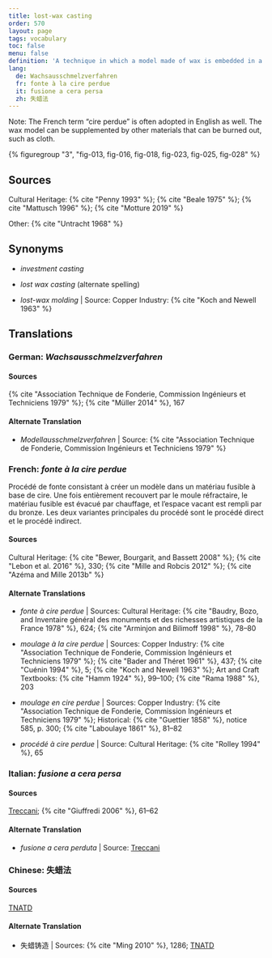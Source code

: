 ```yaml
---
title: lost-wax casting
order: 570
layout: page
tags: vocabulary
toc: false
menu: false
definition: 'A technique in which a model made of wax is embedded in a {% def "refractory mold" %} that is heated, thereby melting out the wax and creating a void to be filled with molten metal. Two primary variations of the technique are referred to as “direct” or “indirect” lost-wax casting, depending on whether the original model is the one sacrificed in the process. See [GI§2](#GI§2).'
lang:
  de: Wachsausschmelzverfahren
  fr: fonte à la cire perdue
  it: fusione a cera persa
  zh: 失蜡法
---
```


<div class="backmatter">
Note: The French term “cire perdue” is often adopted in English as well. The wax model can be supplemented by other materials that can be burned out, such as cloth.
</div>

{% figuregroup "3", "fig-013, fig-016, fig-018, fig-023, fig-025, fig-028" %}

## Sources

Cultural Heritage: {% cite "Penny 1993" %}; {% cite "Beale 1975" %}; {% cite "Mattusch 1996" %}; {% cite "Motture 2019" %}

Other: {% cite "Untracht 1968" %}

## Synonyms

- *investment casting*

- *lost wax casting* (alternate spelling)

- *lost-wax molding* | Source: Copper Industry: {% cite "Koch and Newell 1963" %}

## Translations

<div class="accordion">

### **German**: *Wachsausschmelzverfahren*

#### Sources

{% cite "Association Technique de Fonderie, Commission Ingénieurs et Techniciens 1979" %}; {% cite "Müller 2014" %}, 167

#### Alternate Translation

- *Modellausschmelzverfahren* | Source: {% cite "Association Technique de Fonderie, Commission Ingénieurs et Techniciens 1979" %}

### **French**: *fonte à la cire perdue*

Procédé de fonte consistant à créer un modèle dans un matériau fusible à base de cire. Une fois entièrement recouvert par le moule réfractaire, le matériau fusible est évacué par chauffage, et l’espace vacant est rempli par du bronze. Les deux variantes principales du procédé sont le procédé direct et le procédé indirect.

#### Sources

Cultural Heritage: {% cite "Bewer, Bourgarit, and Bassett 2008" %}; {% cite "Lebon et al. 2016" %}, 330; {% cite "Mille and Robcis 2012" %}; {% cite "Azéma and Mille 2013b" %}

#### Alternate Translations

- *fonte à cire perdue* | Sources: Cultural Heritage: {% cite "Baudry, Bozo, and Inventaire général des monuments et des richesses artistiques de la France 1978" %}, 624; {% cite "Arminjon and Bilimoff 1998" %}, 78–80

- *moulage à la cire perdue* | Sources: Copper Industry: {% cite "Association Technique de Fonderie, Commission Ingénieurs et Techniciens 1979" %}; {% cite "Bader and Théret 1961" %}, 437; {% cite "Cuénin 1994" %}, 5; {% cite "Koch and Newell 1963" %}; Art and Craft Textbooks: {% cite "Hamm 1924" %}, 99–100; {% cite "Rama 1988" %}, 203

- *moulage en cire perdue* | Sources: Copper Industry: {% cite "Association Technique de Fonderie, Commission Ingénieurs et Techniciens 1979" %}; Historical: {% cite "Guettier 1858" %}, notice 585, p. 300; {% cite "Laboulaye 1861" %}, 81–82

- *procédé à cire perdue* | Source: Cultural Heritage: {% cite "Rolley 1994" %}, 65

### **Italian**: *fusione a cera persa*

#### Sources

[Treccani](http://www.treccani.it/vocabolario/cera1/); {% cite "Giuffredi 2006" %}, 61–62

#### Alternate Translation

- *fusione a cera perduta* | Source: [Treccani](http://www.treccani.it/vocabolario/cera1/)

### **Chinese**: 失蜡法

#### Sources

[TNATD](https://terms.naer.edu.tw/detail/3610078/?index=4)

#### Alternate Translation

- 失蜡铸造 | Sources: {% cite "Ming 2010" %}, 1286; [TNATD](https://terms.naer.edu.tw/detail/3610078/?index=4)

</div>